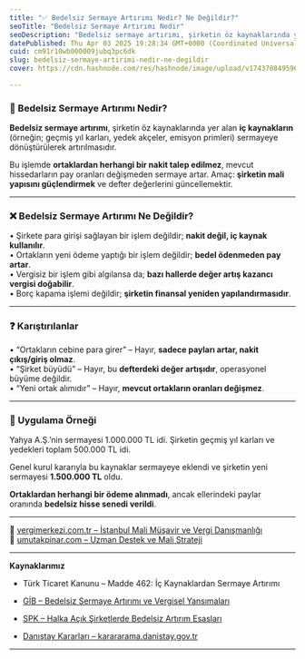 ```yaml
---
title: "✅ Bedelsiz Sermaye Artırımı Nedir? Ne Değildir?"
seoTitle: "Bedelsiz Sermaye Artırımı Nedir"
seoDescription: "Bedelsiz sermaye artırımı, şirketin öz kaynaklarında yer alan iç kaynakların (örneğin; geçmiş yıl karları, yedek akçeler, emisyon primleri) sermayeye dönüşt"
datePublished: Thu Apr 03 2025 19:28:34 GMT+0000 (Coordinated Universal Time)
cuid: cm91r10wb000009jubq3pc6dk
slug: bedelsiz-sermaye-artirimi-nedir-ne-degildir
cover: https://cdn.hashnode.com/res/hashnode/image/upload/v1743708495969/3d3f870d-5ee9-4873-b246-0c0ab946c113.webp

---
```


### 🔹 Bedelsiz Sermaye Artırımı Nedir?

**Bedelsiz sermaye artırımı**, şirketin öz kaynaklarında yer alan **iç kaynakların** (örneğin; geçmiş yıl karları, yedek akçeler, emisyon primleri) sermayeye dönüştürülerek artırılmasıdır.

Bu işlemde **ortaklardan herhangi bir nakit talep edilmez**, mevcut hissedarların pay oranları değişmeden sermaye artar. Amaç: **şirketin mali yapısını güçlendirmek** ve defter değerlerini güncellemektir.

---

### ❌ Bedelsiz Sermaye Artırımı Ne Değildir?

• Şirkete para girişi sağlayan bir işlem değildir; **nakit değil, iç kaynak kullanılır**.  
• Ortakların yeni ödeme yaptığı bir işlem değildir; **bedel ödenmeden pay artar**.  
• Vergisiz bir işlem gibi algılansa da; **bazı hallerde değer artış kazancı vergisi doğabilir**.  
• Borç kapama işlemi değildir; **şirketin finansal yeniden yapılandırmasıdır**.

---

### ❓ Karıştırılanlar

• “Ortakların cebine para girer” – Hayır, **sadece payları artar, nakit çıkış/giriş olmaz**.  
• “Şirket büyüdü” – Hayır, bu **defterdeki değer artışıdır**, operasyonel büyüme değildir.  
• “Yeni ortak alımıdır” – Hayır, **mevcut ortakların oranları değişmez**.

---

### 🧠 Uygulama Örneği

Yahya A.Ş.’nin sermayesi 1.000.000 TL idi. Şirketin geçmiş yıl karları ve yedekleri toplam 500.000 TL idi.

Genel kurul kararıyla bu kaynaklar sermayeye eklendi ve şirketin yeni sermayesi **1.500.000 TL** oldu.

**Ortaklardan herhangi bir ödeme alınmadı**, ancak ellerindeki paylar oranında **bedelsiz hisse senedi verildi**.

---

📎 [vergimerkezi.com.tr – İstanbul Mali Müşavir ve Vergi Danışmanlığı](https://vergimerkezi.com.tr)  
📎 [umutakpinar.com – Uzman Destek ve Mali Strateji](https://umutakpinar.com)

---

**Kaynaklarımız**

* Türk Ticaret Kanunu – Madde 462: İç Kaynaklardan Sermaye Artırımı
    
* [GİB – Bedelsiz Sermaye Artırımı ve Vergisel Yansımaları](https://www.gib.gov.tr/)
    
* [SPK – Halka Açık Şirketlerde Bedelsiz Artırım Esasları](https://www.spk.gov.tr/)
    
* [Danıştay Kararları – karararama.danistay.gov.tr](https://karararama.danistay.gov.tr/)
    

---